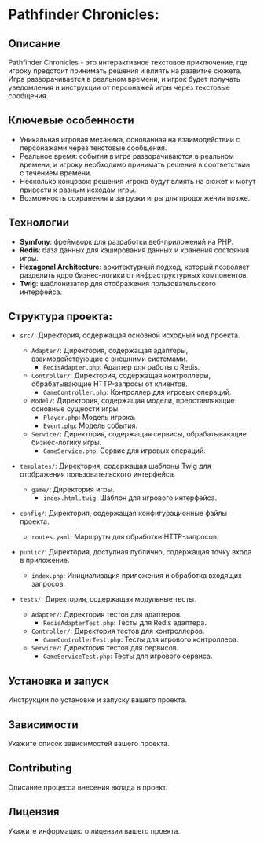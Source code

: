 # Pathfinder Chronicles:

## Описание

Pathfinder Chronicles - это интерактивное текстовое приключение, где игроку предстоит принимать решения и влиять на развитие сюжета. Игра разворачивается в реальном времени, и игрок будет получать уведомления и инструкции от персонажей игры через текстовые сообщения.

## Ключевые особенности

- Уникальная игровая механика, основанная на взаимодействии с персонажами через текстовые сообщения.
- Реальное время: события в игре разворачиваются в реальном времени, и игроку необходимо принимать решения в соответствии с течением времени.
- Несколько концовок: решения игрока будут влиять на сюжет и могут привести к разным исходам игры.
- Возможность сохранения и загрузки игры для продолжения позже.

## Технологии

- **Symfony**: фреймворк для разработки веб-приложений на PHP.
- **Redis**: база данных для кэширования данных и хранения состояния игры.
- **Hexagonal Architecture**: архитектурный подход, который позволяет разделить ядро бизнес-логики от инфраструктурных компонентов.
- **Twig**: шаблонизатор для отображения пользовательского интерфейса.

## Структура проекта:

- `src/`: Директория, содержащая основной исходный код проекта.
    - `Adapter/`: Директория, содержащая адаптеры, взаимодействующие с внешними системами.
        - `RedisAdapter.php`: Адаптер для работы с Redis.
    - `Controller/`: Директория, содержащая контроллеры, обрабатывающие HTTP-запросы от клиентов.
        - `GameController.php`: Контроллер для игровых операций.
    - `Model/`: Директория, содержащая модели, представляющие основные сущности игры.
        - `Player.php`: Модель игрока.
        - `Event.php`: Модель события.
    - `Service/`: Директория, содержащая сервисы, обрабатывающие бизнес-логику игры.
        - `GameService.php`: Сервис для игровых операций.

- `templates/`: Директория, содержащая шаблоны Twig для отображения пользовательского интерфейса.
    - `game/`: Директория игры.
        - `index.html.twig`: Шаблон для игрового интерфейса.

- `config/`: Директория, содержащая конфигурационные файлы проекта.
    - `routes.yaml`: Маршруты для обработки HTTP-запросов.

- `public/`: Директория, доступная публично, содержащая точку входа в приложение.
    - `index.php`: Инициализация приложения и обработка входящих запросов.

- `tests/`: Директория, содержащая модульные тесты.
    - `Adapter/`: Директория тестов для адаптеров.
        - `RedisAdapterTest.php`: Тесты для Redis адаптера.
    - `Controller/`: Директория тестов для контроллеров.
        - `GameControllerTest.php`: Тесты для игрового контроллера.
    - `Service/`: Директория тестов для сервисов.
        - `GameServiceTest.php`: Тесты для игрового сервиса.

## Установка и запуск

Инструкции по установке и запуску вашего проекта.

## Зависимости

Укажите список зависимостей вашего проекта.

## Contributing

Описание процесса внесения вклада в проект.

## Лицензия

Укажите информацию о лицензии вашего проекта.
